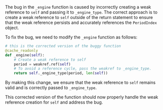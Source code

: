 The bug in the `_engine` function is caused by incorrectly creating a weak reference to `self` and passing it to `_engine_type`. The correct approach is to create a weak reference to `self` outside of the return statement to ensure that the weak reference persists and accurately references the `PeriodIndex` object.

To fix the bug, we need to modify the `_engine` function as follows:
```python
# this is the corrected version of the buggy function
@cache_readonly
def _engine(self):
    # Create a weak reference to self
    period = weakref.ref(self)
    # To avoid a reference cycle, pass the weakref to _engine_type.
    return self._engine_type(period, len(self))
```

By making this change, we ensure that the weak reference to `self` remains valid and is correctly passed to `_engine_type`.

This corrected version of the function should now properly handle the weak reference creation for `self` and address the bug.